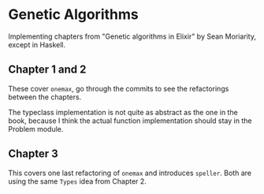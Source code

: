 # Genetic Algorithms

Implementing chapters from "Genetic algorithms in Elixir" by Sean Moriarity, except in Haskell.


## Chapter 1 and 2
These cover `onemax`, go through the commits to see the refactorings between the chapters.

The typeclass implementation is not quite as abstract as the one in the book, because I think the actual function implementation should stay in the Problem module.

## Chapter 3
This covers one last refactoring of `onemax` and introduces `speller`. Both are using the same `Types` idea from Chapter 2.
